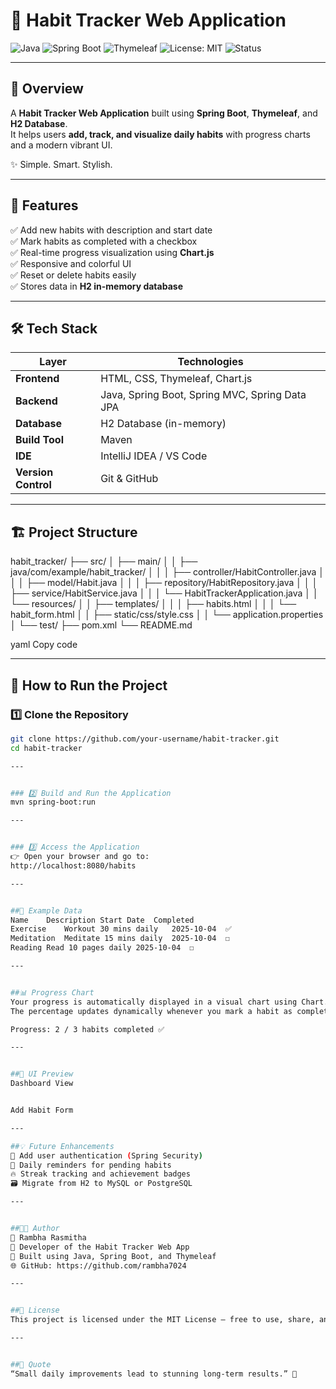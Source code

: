 # 🌿 Habit Tracker Web Application  

![Java](https://img.shields.io/badge/Java-21-orange?logo=java)
![Spring Boot](https://img.shields.io/badge/SpringBoot-3.5.6-brightgreen?logo=springboot)
![Thymeleaf](https://img.shields.io/badge/Thymeleaf-Template%20Engine-green?logo=thymeleaf)
![License: MIT](https://img.shields.io/badge/License-MIT-blue.svg)
![Status](https://img.shields.io/badge/Status-Completed-success)

---

## 🧠 Overview

A **Habit Tracker Web Application** built using **Spring Boot**, **Thymeleaf**, and **H2 Database**.  
It helps users **add, track, and visualize daily habits** with progress charts and a modern vibrant UI.  

✨ Simple. Smart. Stylish.

---

## 🌟 Features

✅ Add new habits with description and start date  
✅ Mark habits as completed with a checkbox  
✅ Real-time progress visualization using **Chart.js**  
✅ Responsive and colorful UI  
✅ Reset or delete habits easily  
✅ Stores data in **H2 in-memory database**

---

## 🛠️ Tech Stack

| Layer | Technologies |
|-------|---------------|
| **Frontend** | HTML, CSS, Thymeleaf, Chart.js |
| **Backend** | Java, Spring Boot, Spring MVC, Spring Data JPA |
| **Database** | H2 Database (in-memory) |
| **Build Tool** | Maven |
| **IDE** | IntelliJ IDEA / VS Code |
| **Version Control** | Git & GitHub |

---

## 🏗️ Project Structure

habit_tracker/
├── src/
│ ├── main/
│ │ ├── java/com/example/habit_tracker/
│ │ │ ├── controller/HabitController.java
│ │ │ ├── model/Habit.java
│ │ │ ├── repository/HabitRepository.java
│ │ │ ├── service/HabitService.java
│ │ │ └── HabitTrackerApplication.java
│ │ └── resources/
│ │ ├── templates/
│ │ │ ├── habits.html
│ │ │ └── habit_form.html
│ │ ├── static/css/style.css
│ │ └── application.properties
│ └── test/
├── pom.xml
└── README.md

yaml
Copy code

---

## 🚀 How to Run the Project

### 1️⃣ Clone the Repository
```bash
git clone https://github.com/your-username/habit-tracker.git
cd habit-tracker

---


### 2️⃣ Build and Run the Application
mvn spring-boot:run

---


### 3️⃣ Access the Application
👉 Open your browser and go to:
http://localhost:8080/habits

---


##🧩 Example Data
Name	Description	Start Date	Completed
Exercise	Workout 30 mins daily	2025-10-04	✅
Meditation	Meditate 15 mins daily	2025-10-04	☐
Reading	Read 10 pages daily	2025-10-04	☐

---


##📊 Progress Chart
Your progress is automatically displayed in a visual chart using Chart.js!
The percentage updates dynamically whenever you mark a habit as complete.

Progress: 2 / 3 habits completed ✅

---


##🎨 UI Preview
Dashboard View


Add Habit Form

---

##💡 Future Enhancements
🚀 Add user authentication (Spring Security)
🔔 Daily reminders for pending habits
🔥 Streak tracking and achievement badges
🗃️ Migrate from H2 to MySQL or PostgreSQL

---


##👩‍💻 Author
👤 Rambha Rasmitha
💼 Developer of the Habit Tracker Web App
💬 Built using Java, Spring Boot, and Thymeleaf
🌐 GitHub: https://github.com/rambha7024

---


##📜 License
This project is licensed under the MIT License — free to use, share, and modify.

---


##🌈 Quote
“Small daily improvements lead to stunning long-term results.” 🌟

